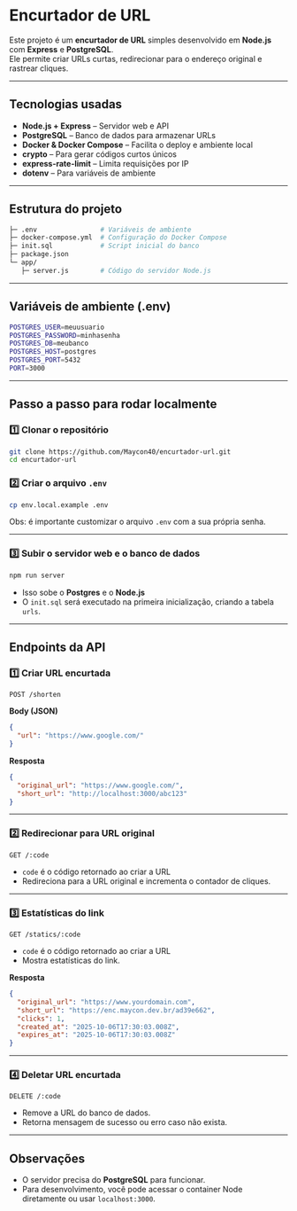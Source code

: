 # Encurtador de URL

Este projeto é um **encurtador de URL** simples desenvolvido em **Node.js** com **Express** e **PostgreSQL**.  
Ele permite criar URLs curtas, redirecionar para o endereço original e rastrear cliques.

---

## Tecnologias usadas

- **Node.js + Express** – Servidor web e API
- **PostgreSQL** – Banco de dados para armazenar URLs
- **Docker & Docker Compose** – Facilita o deploy e ambiente local
- **crypto** – Para gerar códigos curtos únicos
- **express-rate-limit** – Limita requisições por IP
- **dotenv** – Para variáveis de ambiente

---

## Estrutura do projeto

```bash
├─ .env                # Variáveis de ambiente
├─ docker-compose.yml  # Configuração do Docker Compose
├─ init.sql            # Script inicial do banco
├─ package.json
└─ app/
   ├─ server.js        # Código do servidor Node.js
```

---

## Variáveis de ambiente (.env)

```bash
POSTGRES_USER=meuusuario
POSTGRES_PASSWORD=minhasenha
POSTGRES_DB=meubanco
POSTGRES_HOST=postgres
POSTGRES_PORT=5432
PORT=3000
```

---

## Passo a passo para rodar localmente

### 1️⃣ Clonar o repositório

```bash
git clone https://github.com/Maycon40/encurtador-url.git
cd encurtador-url
```

### 2️⃣ Criar o arquivo `.env`

```bash
cp env.local.example .env
```

Obs: é importante customizar o arquivo `.env` com a sua própria senha.

---

### 3️⃣ Subir o servidor web e o banco de dados

```bash
npm run server
```

- Isso sobe o **Postgres** e o **Node.js**
- O `init.sql` será executado na primeira inicialização, criando a tabela `urls`.

---

## Endpoints da API

### 1️⃣ Criar URL encurtada

`POST /shorten`

**Body (JSON)**

```json
{
  "url": "https://www.google.com/"
}
```

**Resposta**

```json
{
  "original_url": "https://www.google.com/",
  "short_url": "http://localhost:3000/abc123"
}
```

---

### 2️⃣ Redirecionar para URL original

`GET /:code`

- `code` é o código retornado ao criar a URL
- Redireciona para a URL original e incrementa o contador de cliques.

---

### 3️⃣ Estatísticas do link

`GET /statics/:code`

- `code` é o código retornado ao criar a URL
- Mostra estatísticas do link.

**Resposta**

```json
{
  "original_url": "https://www.yourdomain.com",
  "short_url": "https://enc.maycon.dev.br/ad39e662",
  "clicks": 1,
  "created_at": "2025-10-06T17:30:03.008Z",
  "expires_at": "2025-10-06T17:30:03.008Z"
}
```

---

### 4️⃣ Deletar URL encurtada

`DELETE /:code`

- Remove a URL do banco de dados.
- Retorna mensagem de sucesso ou erro caso não exista.

---

## Observações

- O servidor precisa do **PostgreSQL** para funcionar.
- Para desenvolvimento, você pode acessar o container Node diretamente ou usar `localhost:3000`.
